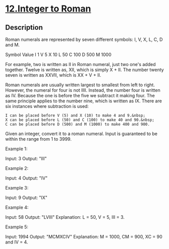 # [12.Integer to Roman](https://leetcode.com/problems/integer-to-roman/)
        
## Description
        
Roman numerals are represented by seven different symbols:&nbsp;I, V, X, L, C, D and M.


Symbol       Value
I             1
V             5
X             10
L             50
C             100
D             500
M             1000

For example,&nbsp;two is written as II&nbsp;in Roman numeral, just two one&#39;s added together. Twelve is written as, XII, which is simply X + II. The number twenty seven is written as XXVII, which is XX + V + II.

Roman numerals are usually written largest to smallest from left to right. However, the numeral for four is not IIII. Instead, the number four is written as IV. Because the one is before the five we subtract it making four. The same principle applies to the number nine, which is written as IX. There are six instances where subtraction is used:


	I can be placed before V (5) and X (10) to make 4 and 9.&nbsp;
	X can be placed before L (50) and C (100) to make 40 and 90.&nbsp;
	C can be placed before D (500) and M (1000) to make 400 and 900.


Given an integer, convert it to a roman numeral. Input is guaranteed to be within the range from 1 to 3999.

Example 1:


Input:&nbsp;3
Output: &quot;III&quot;

Example 2:


Input:&nbsp;4
Output: &quot;IV&quot;

Example 3:


Input:&nbsp;9
Output: &quot;IX&quot;

Example 4:


Input:&nbsp;58
Output: &quot;LVIII&quot;
Explanation: L = 50, V = 5, III = 3.


Example 5:


Input:&nbsp;1994
Output: &quot;MCMXCIV&quot;
Explanation: M = 1000, CM = 900, XC = 90 and IV = 4.

